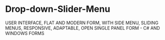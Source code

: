 # Drop-down-Slider-Menu
USER INTERFACE, FLAT AND MODERN FORM, WITH SIDE MENU, SLIDING MENUS, RESPONSIVE, ADAPTABLE, OPEN SINGLE PANEL FORM - C# AND WINDOWS FORMS
